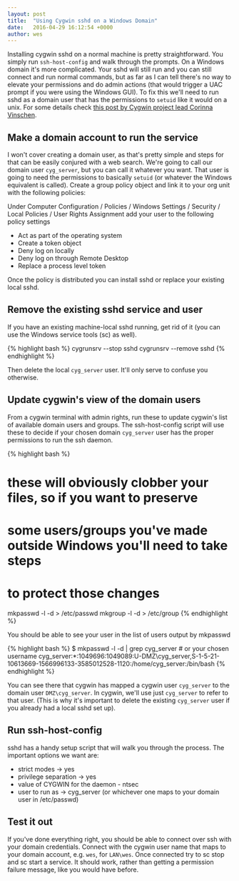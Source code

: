 ```yaml
---
layout: post
title:  "Using Cygwin sshd on a Windows Domain"
date:   2016-04-29 16:12:54 +0000
author: wes
---
```

Installing cygwin sshd on a normal machine is pretty straightforward. You simply run `ssh-host-config` and walk through the prompts. On a Windows domain it's more complicated. Your sshd will still run and you can still connect and run normal commands, but as far as I can tell there's no way to elevate your permissions and do admin actions (that would trigger a UAC prompt if you were using the Windows GUI). To fix this we'll need to run sshd as a domain user that has the permissions to `setuid` like it would on a unix. For some details check [this post by Cygwin project lead Corinna Vinschen][cygwin-ml].

Make a domain account to run the service
---

I won't cover creating a domain user, as that's pretty simple and steps for that can be easily conjured with a web search. We're going to call our domain user `cyg_server`, but you can call it whatever you want. That user is going to need the permissions to basically `setuid` (or whatever the Windows equivalent is called). Create a group policy object and link it to your org unit with the following policies:

Under Computer Configuration / Policies / Windows Settings / Security / Local Policies / User Rights Assignment add your user to the following policy settings

* Act as part of the operating system
* Create a token object
* Deny log on locally
* Deny log on through Remote Desktop
* Replace a process level token

Once the policy is distributed you can install sshd or replace your existing local sshd.

Remove the existing sshd service and user
---

If you have an existing machine-local sshd running, get rid of it (you can use the Windows service tools (sc) as well).

{% highlight bash %}
cygrunsrv --stop sshd
cygrunsrv --remove sshd
{% endhighlight %}

Then delete the local `cyg_server` user. It'll only serve to confuse you otherwise.

Update cygwin's view of the domain users
---

From a cygwin terminal with admin rights, run these to update cygwin's list of available domain users and groups. The ssh-host-config script will use these to decide if your chosen domain `cyg_server` user has the proper permissions to run the ssh daemon.

{% highlight bash %}
# these will obviously clobber your files, so if you want to preserve
# some users/groups you've made outside Windows you'll need to take steps
# to protect those changes

mkpasswd -l -d > /etc/passwd
mkgroup -l -d > /etc/group
{% endhighlight %}

You should be able to see your user in the list of users output by mkpasswd

{% highlight bash %}
$ mkpasswd -l -d | grep cyg_server # or your chosen username
cyg_server:*:1049696:1049089:U-DMZ\cyg_server,S-1-5-21-10613669-1566996133-3585012528-1120:/home/cyg_server:/bin/bash
{% endhighlight %}

You can see there that cygwin has mapped a cygwin user `cyg_server` to the domain user `DMZ\cyg_server`. In cygwin, we'll use just `cyg_server` to refer to that user. (This is why it's important to delete the existing `cyg_server` user if you already had a local sshd set up).

Run ssh-host-config
---

sshd has a handy setup script that will walk you through the process. The important options we want are:

* strict modes -> yes
* privilege separation -> yes
* value of CYGWIN for the daemon - ntsec
* user to run as -> cyg_server (or whichever one maps to your domain user in /etc/passwd)

Test it out
---

If you've done everything right, you should be able to connect over ssh with your domain credentials. Connect with the cygwin user name that maps to your domain account, e.g. `wes`, for `LAN\wes`. Once connected try to sc stop and sc start a service. It should work, rather than getting a permission failure message, like you would have before.

[cygwin-ml]: https://cygwin.com/ml/cygwin/2010-01/msg00334.html

